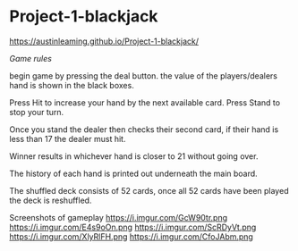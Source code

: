 # Project-1-blackjack
https://austinleaming.github.io/Project-1-blackjack/

*Game rules*

begin game by pressing the deal button.
the value of the players/dealers hand is shown in the black boxes.

Press Hit to increase your hand by the next available card.
Press Stand to stop your turn.

Once you stand the dealer then checks their second card, if their hand is less than 17 the dealer must hit.

Winner results in whichever hand is closer to 21 without going over.

The history of each hand is printed out underneath the main board.

The shuffled deck consists of 52 cards, once all 52 cards have been played the deck is reshuffled. 


Screenshots of gameplay
https://i.imgur.com/GcW90tr.png
https://i.imgur.com/E4s9oOn.png
https://i.imgur.com/ScRDyVt.png
https://i.imgur.com/XlyRlFH.png
https://i.imgur.com/CfoJAbm.png

